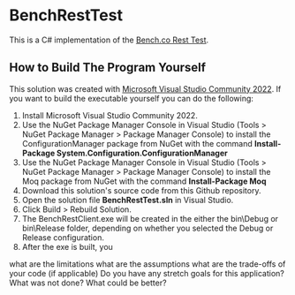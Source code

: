 # BenchRestTest
This is a C# implementation of the [Bench.co Rest Test](https://resttest.bench.co/).

## How to Build The Program Yourself

This solution was created with [Microsoft Visual Studio Community 2022](https://visualstudio.microsoft.com/vs/community/). If you want to build the executable yourself you can do the following:
1. Install Microsoft Visual Studio Community 2022.
2. Use the NuGet Package Manager Console in Visual Studio (Tools > NuGet Package Manager > Package Manager Console) to install the ConfigurationManager package from NuGet with the command **Install-Package System.Configuration.ConfigurationManager**
3. Use the NuGet Package Manager Console in Visual Studio (Tools > NuGet Package Manager > Package Manager Console) to install the Moq package from NuGet with the command **Install-Package Moq**
4. Download this solution's source code from this Github repository.
5. Open the solution file **BenchRestTest.sln** in Visual Studio.
6. Click Build > Rebuild Solution.
7. The BenchRestClient.exe will be created in the either the bin\Debug or bin\Release folder, depending on whether you selected the Debug or Release configuration.
8. After the exe is built, you


what are the limitations
what are the assumptions
what are the trade-offs of your code (if applicable)
Do you have any stretch goals for this application?
What was not done?
What could be better?
